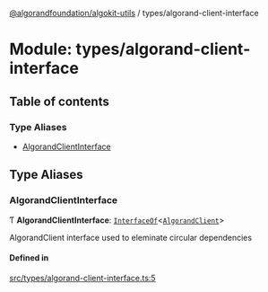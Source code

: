 [@algorandfoundation/algokit-utils](../README.md) / types/algorand-client-interface

# Module: types/algorand-client-interface

## Table of contents

### Type Aliases

- [AlgorandClientInterface](types_algorand_client_interface.md#algorandclientinterface)

## Type Aliases

### AlgorandClientInterface

Ƭ **AlgorandClientInterface**: [`InterfaceOf`](types_instance_of.md#interfaceof)\<[`AlgorandClient`](../classes/types_algorand_client.AlgorandClient.md)\>

AlgorandClient interface used to eleminate circular dependencies

#### Defined in

[src/types/algorand-client-interface.ts:5](https://github.com/algorandfoundation/algokit-utils-ts/blob/main/src/types/algorand-client-interface.ts#L5)

